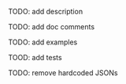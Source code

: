 TODO: add description

TODO: add doc comments

TODO: add examples

TOOD: add tests

TODO: remove hardcoded JSONs
